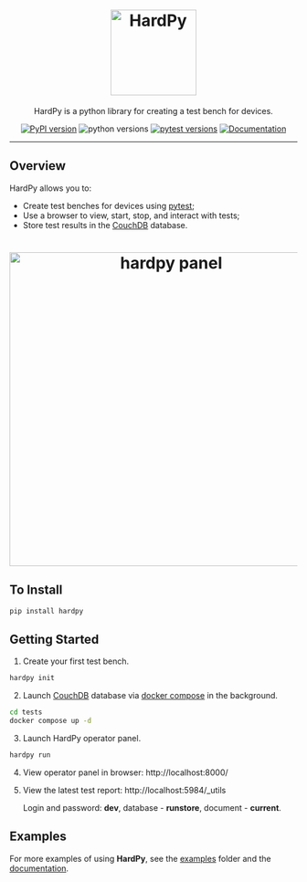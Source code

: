 <h1 align="center">
    <img src="https://raw.githubusercontent.com/everypinio/hardpy/main/docs/img/logo256.png" alt="HardPy" style="width:150px;">
</h1>

<p align="center">
HardPy is a python library for creating a test bench for devices.
</p>

<div align="center">

[![PyPI version](https://badge.fury.io/py/hardpy.svg)](https://badge.fury.io/py/hardpy)
![python versions](https://img.shields.io/pypi/pyversions/hardpy.svg)
[![pytest versions](https://img.shields.io/badge/pytest-%3E%3D7.0%20%3C9.0-blue)](https://docs.pytest.org/en/latest/)
[![Documentation](https://img.shields.io/badge/Documentation%20-Overview%20-%20%23007ec6)](https://everypinio.github.io/hardpy/)

</div>

---

## Overview

HardPy allows you to:

* Create test benches for devices using [pytest](https://docs.pytest.org/);
* Use a browser to view, start, stop, and interact with tests;
* Store test results in the [CouchDB](https://couchdb.apache.org/) database.

<h1 align="center">
    <img src="https://raw.githubusercontent.com/everypinio/hardpy/main/docs/img/hardpy_panel.gif" alt="hardpy panel" style="width:550px;">
</h1>

## To Install

```bash
pip install hardpy
```

## Getting Started

1. Create your first test bench.
```bash
hardpy init
```
2. Launch [CouchDB](https://couchdb.apache.org/) database via [docker compose](https://docs.docker.com/compose/) in the background.
```bash
cd tests
docker compose up -d
```
3. Launch HardPy operator panel.
```bash
hardpy run
```
4. View operator panel in browser: http://localhost:8000/
5. View the latest test report: http://localhost:5984/_utils

    Login and password: **dev**, database - **runstore**, document - **current**.

## Examples

For more examples of using **HardPy**, see the [examples](https://github.com/everypinio/hardpy/tree/main/examples) folder and the [documentation](https://everypinio.github.io/hardpy/examples/).
